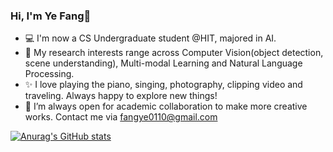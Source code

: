 ### Hi, I'm Ye Fang👋

- 💻 I'm now a CS Undergraduate student @HIT, majored in AI.
- 🌱 My research interests range across Computer Vision(object detection, scene understanding), Multi-modal Learning and Natural Language Processing.
- ✨ I love playing the piano, singing, photography, clipping video and traveling. Always happy to explore new things!
- 👯 I’m always open for academic collaboration to make more creative works. Contact me via fangye0110@gmail.com

[![Anurag's GitHub stats](https://github-readme-stats.vercel.app/api?username=aleafy&show_icons=true)](https://github.com/anuraghazra/github-readme-stats)


  
<!--
**Aleafy/Aleafy** is a ✨ _special_ ✨ repository because its `README.md` (this file) appears on your GitHub profile.
[![Anurag's GitHub stats](https://github-readme-stats.vercel.app/api?username=aleafy)](https://github.com/anuraghazra/github-readme-stats)
[![Anurag's GitHub stats](https://github-readme-stats.vercel.app/api?username=aleafy&show_icons=true)](https://github.com/anuraghazra/github-readme-stats)
Here are some ideas to get you started:
[![Anurag's GitHub stats](https://github-readme-stats.vercel.app/api?username=aleafy&show_icons=true)](https://github.com/anuraghazra/github-readme-stats)
[![GitHub Streak](https://github-readme-streak-stats.herokuapp.com/?user=aleafy)](https://git.io/streak-stats)

[![trophy](https://github-profile-trophy.vercel.app/?username=aleafy)](https://github.com/ryo-ma/github-profile-trophy)
<p align = "center">
  <img src = "https://github-profile-trophy.vercel.app/?username=aleafy">
</p>
<p align = "center">
  <img src = "https://github-readme-streak-stats.herokuapp.com/?user=aleafy" style="height: 150%;">
</p>

<p align = "center">
  <img src = "https://github-readme-streak-stats.herokuapp.com/?user=aleafy" style="height: 150%;">
</p>

<p align = "center">
  <img src = "https://github-readme-stats.vercel.app/api/top-langs/?username=aleafy" style="height: 70%;">  
</p>

- 🔭 I’m currently working on ...
- 🌱 I’m currently learning ...
- 👯 I’m looking to collaborate on ...
- 🤔 I’m looking for help with ...
- 💬 Ask me about ...
- 📫 How to reach me: ...
- 😄 Pronouns: ...
- ⚡ Fun fact: ...
-->
